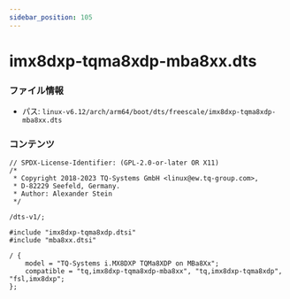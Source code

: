```yaml
---
sidebar_position: 105
---
```

# imx8dxp-tqma8xdp-mba8xx.dts

### ファイル情報

- パス: `linux-v6.12/arch/arm64/boot/dts/freescale/imx8dxp-tqma8xdp-mba8xx.dts`

### コンテンツ

```dts
// SPDX-License-Identifier: (GPL-2.0-or-later OR X11)
/*
 * Copyright 2018-2023 TQ-Systems GmbH <linux@ew.tq-group.com>,
 * D-82229 Seefeld, Germany.
 * Author: Alexander Stein
 */

/dts-v1/;

#include "imx8dxp-tqma8xdp.dtsi"
#include "mba8xx.dtsi"

/ {
	model = "TQ-Systems i.MX8DXP TQMa8XDP on MBa8Xx";
	compatible = "tq,imx8dxp-tqma8xdp-mba8xx", "tq,imx8dxp-tqma8xdp", "fsl,imx8dxp";
};

```
